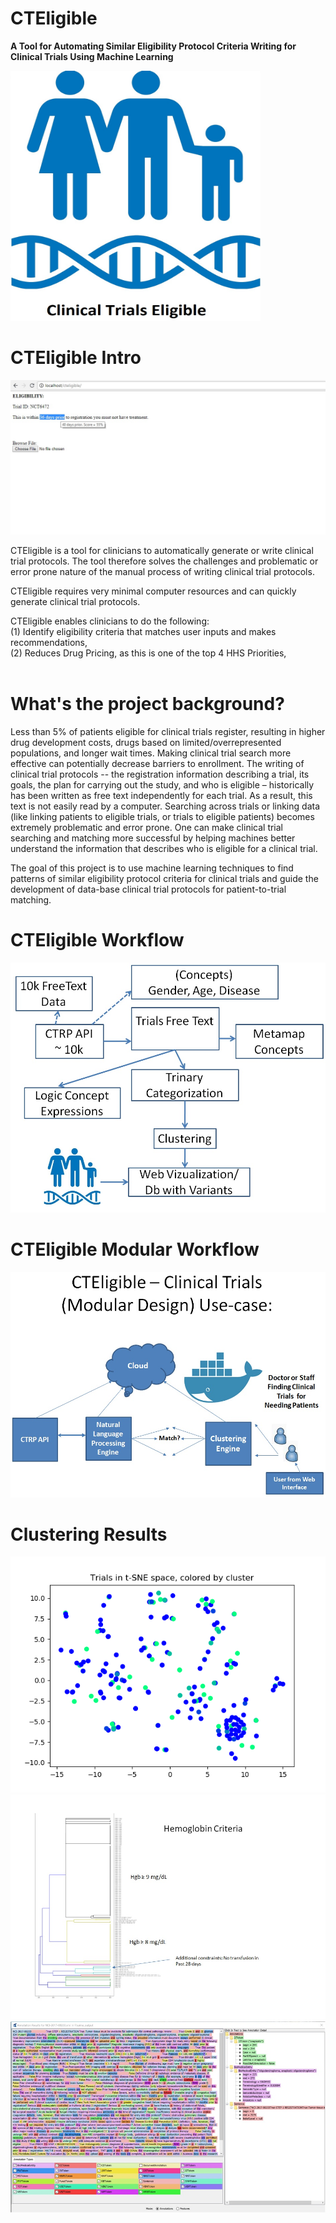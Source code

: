 # CTEligible
<b>A Tool for Automating Similar Eligibility Protocol Criteria Writing for Clinical Trials Using Machine Learning</b>

<IMG src='cteligible_logo1.jpg' width="400" height="400" />

# CTEligible Intro
<IMG src='cteligible_demo1.jpg' />

CTEligible is a tool for clinicians to automatically generate or write clinical trial protocols. The tool therefore solves the challenges and problematic or error prone nature of the manual process of writing clinical trial protocols.

CTEligible requires very minimal computer resources and can quickly generate clinical trial protocols. 
 
CTEligible enables clinicians to do the following:
<br />(1) Identify eligibility criteria that matches user inputs and makes recommendations,
<br />(2) Reduces Drug Pricing, as this is one of the top 4 HHS Priorities,
<br />
<br />
# What's the project background?
Less than 5% of patients eligible for clinical trials register, resulting in higher drug development costs, drugs based on limited/overrepresented populations, and longer wait times. Making clinical trial search more effective can potentially decrease barriers to enrollment.
The writing of clinical trial protocols -- the registration information describing a trial, its goals, the plan for carrying out the study, and who is eligible – historically has been written as free text independently for each trial. As a result, this text is not easily read by a computer. Searching across trials or linking data (like linking patients to eligible trials, or trials to eligible patients) becomes extremely problematic and error prone.
One can make clinical trial searching and matching more successful by helping machines better understand the information that describes who is eligible for a clinical trial.

The goal of this project is to use machine learning techniques to find patterns of similar eligibility protocol criteria for clinical trials and guide the development of data-base clinical trial protocols for patient-to-trial matching.

 # CTEligible Workflow
 <IMG src='cteligible_workflow2.jpg'/>
 
  # CTEligible Modular Workflow
 <IMG src='cteligible_workflow3.jpg'/>

# Clustering Results
<IMG src='parsed_data/firstpass_NLPparsed_clustering.png' />
<br />
<IMG src='clusters_hemoglobin.jpg' />
<br />
<IMG src='annotation_clusters_nci.jpg' />
